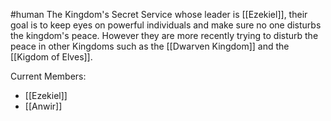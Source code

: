 #human
The Kingdom's Secret Service whose leader is [[Ezekiel]], their goal is to keep eyes on powerful individuals and make sure no one disturbs the kingdom's peace. However they are more recently trying to disturb the peace in other Kingdoms such as the [[Dwarven Kingdom]] and the [[Kigdom of Elves]].

Current Members:
* [[Ezekiel]]
* [[Anwir]]